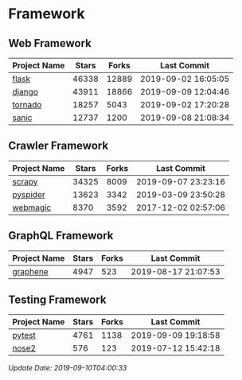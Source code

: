 # Framework

## Web Framework

| Project Name | Stars | Forks | Last Commit |
| ------------ | ----- | ----- | ----------- |
| [flask](https://github.com/pallets/flask) | 46338 | 12889 | 2019-09-02 16:05:05 |
| [django](https://github.com/django/django) | 43911 | 18866 | 2019-09-09 12:04:46 |
| [tornado](https://github.com/tornadoweb/tornado) | 18257 | 5043 | 2019-09-02 17:20:28 |
| [sanic](https://github.com/huge-success/sanic) | 12737 | 1200 | 2019-09-08 21:08:34 |

## Crawler Framework

| Project Name | Stars | Forks | Last Commit |
| ------------ | ----- | ----- | ----------- |
| [scrapy](https://github.com/scrapy/scrapy) | 34325 | 8009 | 2019-09-07 23:23:16 |
| [pyspider](https://github.com/binux/pyspider) | 13623 | 3342 | 2019-03-09 23:50:28 |
| [webmagic](https://github.com/code4craft/webmagic) | 8370 | 3592 | 2017-12-02 02:57:06 |

## GraphQL Framework

| Project Name | Stars | Forks | Last Commit |
| ------------ | ----- | ----- | ----------- |
| [graphene](https://github.com/graphql-python/graphene) | 4947 | 523 | 2019-08-17 21:07:53 |

## Testing Framework

| Project Name | Stars | Forks | Last Commit |
| ------------ | ----- | ----- | ----------- |
| [pytest](https://github.com/pytest-dev/pytest) | 4761 | 1138 | 2019-09-09 19:18:58 |
| [nose2](https://github.com/nose-devs/nose2) | 576 | 123 | 2019-07-12 15:42:18 |

*Update Date: 2019-09-10T04:00:33*